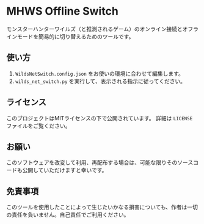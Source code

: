 # MHWS Offline Switch

モンスターハンターワイルズ（と推測されるゲーム）のオンライン接続とオフラインモードを簡易的に切り替えるためのツールです。

## 使い方

1.  `WildsNetSwitch.config.json` をお使いの環境に合わせて編集します。
2.  `wilds_net_switch.py` を実行して、表示される指示に従ってください。

## ライセンス

このプロジェクトはMITライセンスの下で公開されています。
詳細は `LICENSE` ファイルをご覧ください。

## お願い

このソフトウェアを改変して利用、再配布する場合は、可能な限りそのソースコードも公開していただけますと幸いです。

## 免責事項

このツールを使用したことによって生じたいかなる損害についても、作者は一切の責任を負いません。自己責任でご利用ください。
